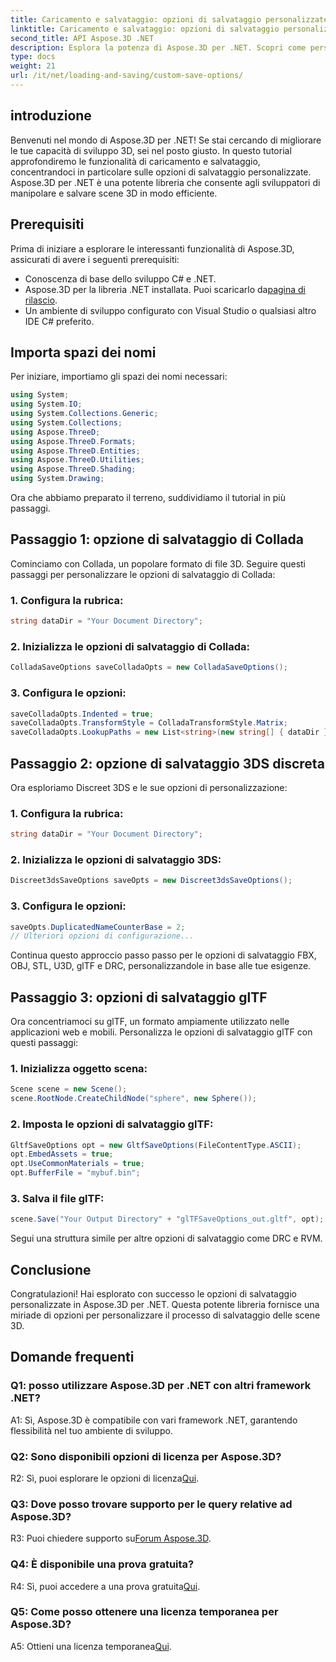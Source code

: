 ```yaml
---
title: Caricamento e salvataggio: opzioni di salvataggio personalizzate
linktitle: Caricamento e salvataggio: opzioni di salvataggio personalizzate
second_title: API Aspose.3D .NET
description: Esplora la potenza di Aspose.3D per .NET. Scopri come personalizzare il salvataggio delle scene 3D con guide dettagliate sui formati Collada, 3DS, FBX, OBJ, STL, U3D, glTF, DRC e RVM.
type: docs
weight: 21
url: /it/net/loading-and-saving/custom-save-options/
---
```

## introduzione

Benvenuti nel mondo di Aspose.3D per .NET! Se stai cercando di migliorare le tue capacità di sviluppo 3D, sei nel posto giusto. In questo tutorial approfondiremo le funzionalità di caricamento e salvataggio, concentrandoci in particolare sulle opzioni di salvataggio personalizzate. Aspose.3D per .NET è una potente libreria che consente agli sviluppatori di manipolare e salvare scene 3D in modo efficiente.

## Prerequisiti

Prima di iniziare a esplorare le interessanti funzionalità di Aspose.3D, assicurati di avere i seguenti prerequisiti:

- Conoscenza di base dello sviluppo C# e .NET.
- Aspose.3D per la libreria .NET installata. Puoi scaricarlo da[pagina di rilascio](https://releases.aspose.com/3d/net/).
- Un ambiente di sviluppo configurato con Visual Studio o qualsiasi altro IDE C# preferito.

## Importa spazi dei nomi

Per iniziare, importiamo gli spazi dei nomi necessari:

```csharp
using System;
using System.IO;
using System.Collections.Generic;
using System.Collections;
using Aspose.ThreeD;
using Aspose.ThreeD.Formats;
using Aspose.ThreeD.Entities;
using Aspose.ThreeD.Utilities;
using Aspose.ThreeD.Shading;
using System.Drawing;
```

Ora che abbiamo preparato il terreno, suddividiamo il tutorial in più passaggi.

## Passaggio 1: opzione di salvataggio di Collada

Cominciamo con Collada, un popolare formato di file 3D. Seguire questi passaggi per personalizzare le opzioni di salvataggio di Collada:

### 1. Configura la rubrica:
   ```csharp
   string dataDir = "Your Document Directory";
   ```

### 2. Inizializza le opzioni di salvataggio di Collada:
   ```csharp
   ColladaSaveOptions saveColladaOpts = new ColladaSaveOptions();
   ```

### 3. Configura le opzioni:
   ```csharp
   saveColladaOpts.Indented = true;
   saveColladaOpts.TransformStyle = ColladaTransformStyle.Matrix;
   saveColladaOpts.LookupPaths = new List<string>(new string[] { dataDir });
   ```

## Passaggio 2: opzione di salvataggio 3DS discreta

Ora esploriamo Discreet 3DS e le sue opzioni di personalizzazione:

### 1. Configura la rubrica:
   ```csharp
   string dataDir = "Your Document Directory";
   ```

### 2. Inizializza le opzioni di salvataggio 3DS:
   ```csharp
   Discreet3dsSaveOptions saveOpts = new Discreet3dsSaveOptions();
   ```

### 3. Configura le opzioni:
   ```csharp
   saveOpts.DuplicatedNameCounterBase = 2;
   // Ulteriori opzioni di configurazione...
   ```

Continua questo approccio passo passo per le opzioni di salvataggio FBX, OBJ, STL, U3D, glTF e DRC, personalizzandole in base alle tue esigenze.

## Passaggio 3: opzioni di salvataggio glTF

Ora concentriamoci su glTF, un formato ampiamente utilizzato nelle applicazioni web e mobili. Personalizza le opzioni di salvataggio glTF con questi passaggi:

### 1. Inizializza oggetto scena:
   ```csharp
   Scene scene = new Scene();
   scene.RootNode.CreateChildNode("sphere", new Sphere());
   ```

### 2. Imposta le opzioni di salvataggio glTF:
   ```csharp
   GltfSaveOptions opt = new GltfSaveOptions(FileContentType.ASCII);
   opt.EmbedAssets = true;
   opt.UseCommonMaterials = true;
   opt.BufferFile = "mybuf.bin";
   ```

### 3. Salva il file glTF:
   ```csharp
   scene.Save("Your Output Directory" + "glTFSaveOptions_out.gltf", opt);
   ```

Segui una struttura simile per altre opzioni di salvataggio come DRC e RVM.

## Conclusione

Congratulazioni! Hai esplorato con successo le opzioni di salvataggio personalizzate in Aspose.3D per .NET. Questa potente libreria fornisce una miriade di opzioni per personalizzare il processo di salvataggio delle scene 3D.

## Domande frequenti

### Q1: posso utilizzare Aspose.3D per .NET con altri framework .NET?

A1: Sì, Aspose.3D è compatibile con vari framework .NET, garantendo flessibilità nel tuo ambiente di sviluppo.

### Q2: Sono disponibili opzioni di licenza per Aspose.3D?

 R2: Sì, puoi esplorare le opzioni di licenza[Qui](https://purchase.aspose.com/buy).

### Q3: Dove posso trovare supporto per le query relative ad Aspose.3D?

 R3: Puoi chiedere supporto su[Forum Aspose.3D](https://forum.aspose.com/c/3d/18).

### Q4: È disponibile una prova gratuita?

 R4: Sì, puoi accedere a una prova gratuita[Qui](https://releases.aspose.com/).

### Q5: Come posso ottenere una licenza temporanea per Aspose.3D?

 A5: Ottieni una licenza temporanea[Qui](https://purchase.aspose.com/temporary-license/).